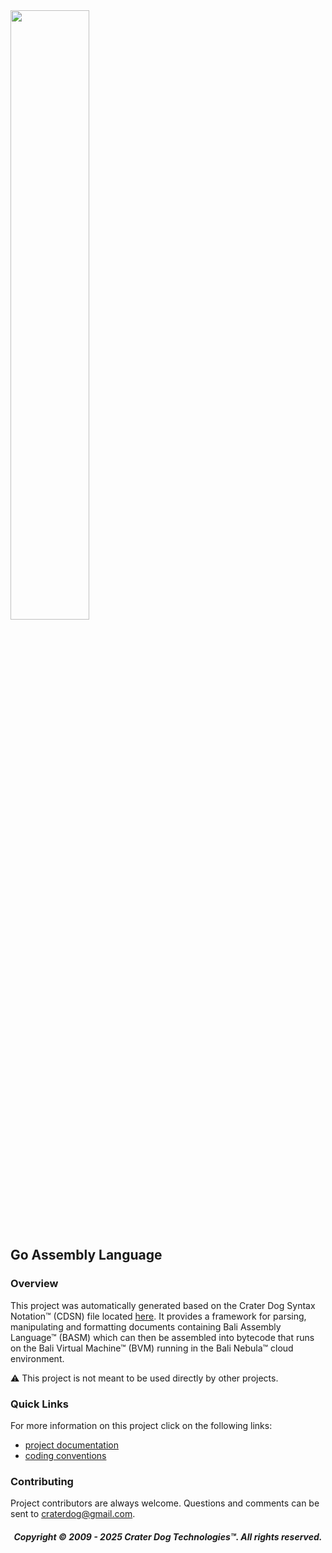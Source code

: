 <img src="https://craterdog.com/images/CraterDog.png" width="50%">

## Go Assembly Language

### Overview
This project was automatically generated based on the Crater Dog Syntax Notation™
(CDSN) file located
[here](https://github.com/bali-nebula/go-assembly-language/blob/main/v3/syntax.cdsn).
It provides a framework for parsing, manipulating and formatting documents
containing Bali Assembly Language™ (BASM) which can then be assembled into
bytecode that runs on the Bali Virtual Machine™ (BVM) running in the Bali
Nebula™ cloud environment.

⚠️  This project is not meant to be used directly by other projects.

### Quick Links
For more information on this project click on the following links:
 * [project documentation](https://github.com/bali-nebula/go-assembly-language/wiki)
 * [coding conventions](https://github.com/craterdog/go-development-tools/wiki/Coding-Conventions)

### Contributing
Project contributors are always welcome.  Questions and comments can be sent to
[craterdog@gmail.com](mailto:craterdog@gmail.com).

<H5 align="center"> Copyright © 2009 - 2025  Crater Dog Technologies™. All rights reserved. </H5>

